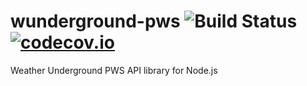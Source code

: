 # wunderground-pws ![Build Status](https://travis-ci.org/fauria/wunderground-pws.svg?branch=master) [![codecov.io](https://codecov.io/github/fauria/wunderground-pws/coverage.svg?branch=master)](https://codecov.io/github/fauria/wunderground-pws?branch=master)

Weather Underground PWS API library for Node.js
